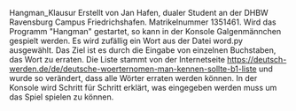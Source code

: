 Hangman_Klausur
Erstellt von Jan Hafen, dualer Student an der DHBW Ravensburg Campus Friedrichshafen. Matrikelnummer 1351461.
Wird das Programm "Hangman" gestartet, so kann in der Konsole Galgenmännchen gespielt werden. Es wird zufällig ein Wort aus der Datei word.py ausgewählt. Das Ziel ist es durch die Eingabe von einzelnen Buchstaben, das Wort zu erraten. Die Liste stammt von der Internetseite https://deutsch-werden.de/de/deutsche-woerternomen-man-kennen-sollte-b1-liste und wurde so verändert, dass alle Wörter erraten werden können.
In der Konsole wird Schritt für Schritt erklärt, was eingegeben werden muss um das Spiel spielen zu können. 